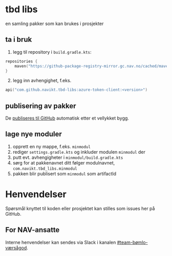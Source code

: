 # tbd libs

en samling pakker som kan brukes i prosjekter

## ta i bruk

1. legg til repository i `build.gradle.kts`:

```kotlin
repositories {
    maven("https://github-package-registry-mirror.gc.nav.no/cached/maven-release")
}
```

2. legg inn avhengighet, f.eks.

```kotlin
api("com.github.navikt.tbd-libs:azure-token-client:<version>")
```

## publisering av pakker

De [publiseres til GitHub](https://github.com/orgs/navikt/packages?repo_name=tbd-libs) automatisk etter et vellykket bygg.

## lage nye moduler

1. opprett en ny mappe, f.eks. `minmodul`
2. rediger `settings.gradle.kts` og inkluder modulen `minmodul` der
3. putt evt. avhengigheter i `minmodul/build.gradle.kts`
4. sørg for at pakkenavnet ditt følger modulnavnet, `com.navikt.tbd_libs.minmodul`
5. pakken blir publisert som `minmodul` som artifactId

# Henvendelser

Spørsmål knyttet til koden eller prosjektet kan stilles som issues her på GitHub.

## For NAV-ansatte

Interne henvendelser kan sendes via Slack i kanalen [#team-bømlo-værsågod](https://nav-it.slack.com/archives/C019637N90X).
